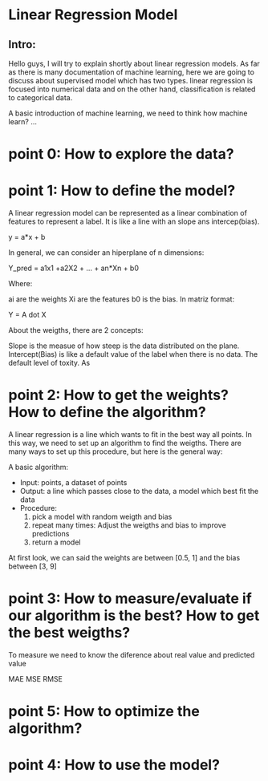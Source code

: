 # Linear Regression Model 

## Intro:

Hello guys, I will try to explain shortly about linear regression models. As far as there is many documentation of machine learning, here we are going to discuss about supervised model which has two types. linear regression is focused into numerical data and on the other hand, classification is related to categorical data.

A basic introduction of machine learning, we need to think how machine learn? ...


# **point 0:** How to explore the data?

# **point 1:** How to define the model? 

A linear regression model can be represented as a linear combination of features to represent a label. It is like a line with an slope ans intercep(bias).

y = a*x + b

In general, we can consider an hiperplane of n dimensions:

Y_pred = a1x1 +a2X2 + ... + an*Xn + b0

Where:

ai are the weights
Xi are the features
b0 is the bias.
In matriz format:

Y = A dot X

About the weigths, there are 2 concepts:

Slope is the measue of how steep is the data distributed on the plane.
Intercept(Bias) is like a default value of the label when there is no data. The default level of toxity.
As

# **point 2:** How to get the weights? How to define the algorithm?

A linear regression is a line which wants to fit in the best way all points. In this way, we need to set up an algorithm to find the weigths. There are many ways to set up this procedure, but here is the general way:

A basic algorithm:

- Input: points, a dataset of points
- Output: a line which passes close to the data,  a model which best fit the data
- Procedure:
    1. pick a model with random weigth and bias
    2. repeat many times: Adjust the weigths and bias to improve predictions
    3. return a model
    
At first look, we can said the weights are between [0.5, 1] and the bias between [3, 9]

# **point 3:** How to measure/evaluate if our algorithm is the best? How to get the best weigths?

To measure we need to know the diference about real value and predicted value

MAE
MSE
RMSE

# **point 5:** How to optimize the algorithm?


# **point 4:** How to use the model?
